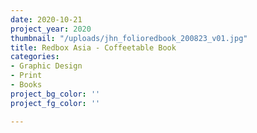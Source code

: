 ```yaml
---
date: 2020-10-21
project_year: 2020
thumbnail: "/uploads/jhn_folioredbook_200823_v01.jpg"
title: Redbox Asia - Coffeetable Book
categories:
- Graphic Design
- Print
- Books
project_bg_color: ''
project_fg_color: ''

---
```

